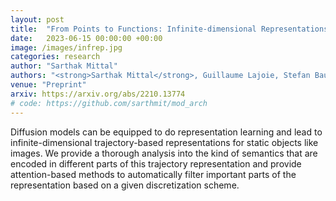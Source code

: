 ```yaml
---
layout: post
title:  "From Points to Functions: Infinite-dimensional Representations in Diffusion Models"
date:   2023-06-15 00:00:00 +00:00
image: /images/infrep.jpg
categories: research
author: "Sarthak Mittal"
authors: "<strong>Sarthak Mittal</strong>, Guillaume Lajoie, Stefan Bauer, Arash Mehrjou"
venue: "Preprint"
arxiv: https://arxiv.org/abs/2210.13774
# code: https://github.com/sarthmit/mod_arch
---
```

Diffusion models can be equipped to do representation learning and lead to infinite-dimensional trajectory-based representations for static objects like images. We provide a thorough analysis into the kind of semantics that are encoded in different parts of this trajectory representation and provide attention-based methods to automatically filter important parts of the representation based on a given discretization scheme.